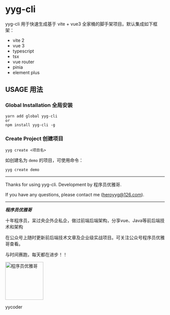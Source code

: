 # yyg-cli

yyg-cli 用于快速生成基于 vite + vue3 全家桶的脚手架项目。默认集成如下框架：

- vite 2
- vue 3
- typescript
- tsx
- vue router
- pinia
- element plus

## USAGE 用法

### Global Installation 全局安装

```shell
yarn add global yyg-cli
or
npm install yyg-cli -g
```

### Create Project 创建项目

```shell
yyg create <项目名>
```
如创建名为 `demo` 的项目，可使用命令：
```shell
yyg create demo
```

---
Thanks for using yyg-cli. Development by 程序员优雅哥.

If you have any questions, please contact me (heroyyg@126.com).

---
***程序员优雅哥***

十年程序员，呆过央企外企私企，做过前端后端架构，分享vue、Java等前后端技术和架构

在公众号上随时更新前后端技术文章及企业级实战项目。可关注公众号程序员优雅哥查看。

与时间赛跑，每天都在进步！！

<img src="https://tva1.sinaimg.cn/large/e6c9d24egy1h5anivz6cmj20ca0c6dgm.jpg" alt="程序员优雅哥" style="width: 120px;" />

yycoder

